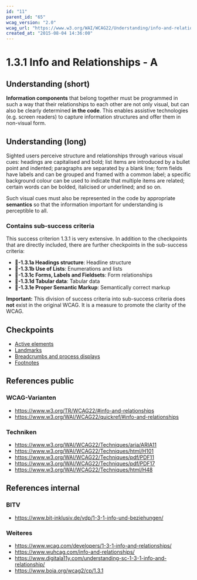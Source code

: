 ```yaml
---
id: "11"
parent_id: "65"
wcag_version: "2.0"
wcag_url: "https://www.w3.org/WAI/WCAG22/Understanding/info-and-relationships.html"
created_at: "2015-08-04 14:36:00"
---
```


# 1.3.1 Info and Relationships - A

## Understanding (short)

**Information components** that belong together must be programmed in such a way that their relationships to each other are not only visual, but can also be clearly determined **in the code**. This enables assistive technologies (e.g. screen readers) to capture information structures and offer them in non-visual form.

## Understanding (long)

Sighted users perceive structure and relationships through various visual cues: headings are capitalised and bold; list items are introduced by a bullet point and indented; paragraphs are separated by a blank line; form fields have labels and can be grouped and framed with a common label; a specific background colour can be used to indicate that multiple items are related; certain words can be bolded, italicised or underlined; and so on.

Such visual cues must also be represented in the code by appropriate **semantics** so that the information important for understanding is perceptible to all.

### Contains sub-success criteria

This success criterion 1.3.1 is very extensive. In addition to the checkpoints that are directly included, there are further checkpoints in the sub-success criteria:

- **📜-1.3.1a Headings structure**: Headline structure
- **📜-1.3.1b Use of Lists**: Enumerations and lists
- **📜-1.3.1c Forms, Labels and Fieldsets**: Form relationships
- **📜-1.3.1d Tabular data**: Tabular data
- **📜-1.3.1e Proper Semantic Markup**: Semantically correct markup

**Important:** This division of success criteria into sub-success criteria does **not** exist in the original WCAG. It is a measure to promote the clarity of the WCAG.

## Checkpoints

- [Active elements](active-elements)
- [Landmarks](landmarks)
- [Breadcrumbs and process displays](breadcrumbs-and-process-displays)
- [Footnotes](footnotes)

## References public

### WCAG-Varianten
- <https://www.w3.org/TR/WCAG22/#info-and-relationships>
- <https://www.w3.org/WAI/WCAG22/quickref/#info-and-relationships>

### Techniken
- <https://www.w3.org/WAI/WCAG22/Techniques/aria/ARIA11>
- <https://www.w3.org/WAI/WCAG22/Techniques/html/H101>
- <https://www.w3.org/WAI/WCAG22/Techniques/pdf/PDF11>
- <https://www.w3.org/WAI/WCAG22/Techniques/pdf/PDF17>
- <https://www.w3.org/WAI/WCAG22/Techniques/html/H48>

## References internal

### BITV
- <https://www.bit-inklusiv.de/vdp/1-3-1-info-und-beziehungen/>

### Weiteres
- <https://www.wcag.com/developers/1-3-1-info-and-relationships/>
- <https://www.wuhcag.com/info-and-relationships/>
- <https://www.digitala11y.com/understanding-sc-1-3-1-info-and-relationship/>
- <https://www.boia.org/wcag2/cp/1.3.1>